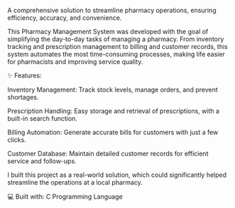 A comprehensive solution to streamline pharmacy operations, ensuring efficiency, accuracy, and convenience.

This Pharmacy Management System was developed with the goal of simplifying the day-to-day tasks of managing a pharmacy. From inventory tracking and prescription management to billing and customer records, this system automates the most time-consuming processes, making life easier for pharmacists and improving service quality.

✨ Features:

Inventory Management: Track stock levels, manage orders, and prevent shortages.

Prescription Handling: Easy storage and retrieval of prescriptions, with a built-in search function.

Billing Automation: Generate accurate bills for customers with just a few clicks.

Customer Database: Maintain detailed customer records for efficient service and follow-ups.


I built this project as a real-world solution, which could significantly helped streamline the operations at a local pharmacy.

💻 Built with: C Programming Language

